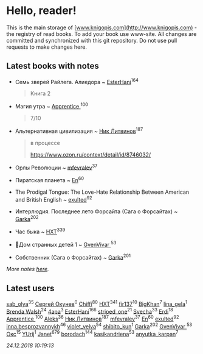 # Hello, reader!
This is the main storage of [www.knigopis.com](http://www.knigopis.com) - the registry of read books.
To add your book use www-site. All changes are committed and synchronized with this git repository.
Do not use pull requests to make changes here.


## Latest books with notes
* Семь зверей Райлега. Алиедора ~ [EsterHani](users/305/30558181-vkontakte)<sup>164</sup>
    > Книга 2

* Магия утра ~ [Apprentice ](users/528/52821952-vkontakte)<sup>100</sup>
    > 7/10

* Альтернативная цивилизация ~ [Ник Литвинов](users/241/241974816-vkontakte)<sup>187</sup>
    > в процессе
    > 
    > https://www.ozon.ru/context/detail/id/8746032/

* Орлы Революции ~ [mfevralev](users/140/140966150-vkontakte)<sup>37</sup>

* Пиратская планета ~ [En](users/333/333646551-vkontakte)<sup>60</sup>

* The Prodigal Tongue: The Love-Hate Relationship Between American and British English ~ [exulted](users/100/100599204551896265722-google)<sup>92</sup>

* Интерлюдия. Последнее лето Форсайта (Сага о Форсайтах) ~ [Garka](users/115/115753719718250012620-google)<sup>202</sup>

* Час быка ~ [HXT](users/100/100002563462782-facebook)<sup>339</sup>

* 🔸️Дом странных детей 1 ~ [GvenVivar ](users/158/158266434925901-facebook)<sup>53</sup>

* Собственник (Сага о Форсайтах) ~ [Garka](users/115/115753719718250012620-google)<sup>201</sup>


_More notes [here](latest_books_with_notes.md)._


## Latest users
[sab_olya](users/139/139338401-vkontakte)<sup>35</sup> 
[Сергей Окунев](users/130/13093426497474642450-mailru)<sup>0</sup> 
[Chiffi](users/105/105831994080785626680-google)<sup>80</sup> 
[HXT](users/100/100002563462782-facebook)<sup>341</sup> 
[fir137](users/176/176805114-yandex)<sup>10</sup> 
[BigKhan](users/117/117259947-yandex)<sup>7</sup> 
[lina_gela](users/808/8082669028-instagram)<sup>1</sup> 
[Brenda Walsh](users/176/17633272-vkontakte)<sup>24</sup> 
[4apa](users/117/117392596378069249667-google)<sup>3</sup> 
[EsterHani](users/305/30558181-vkontakte)<sup>166</sup> 
[striped_one](users/249/249815548-vkontakte)<sup>21</sup> 
[Svecha](users/118/118041836581529110049-google)<sup>33</sup> 
[Erdi](users/104/104289450206538776186-googleplus)<sup>18</sup> 
[Apprentice ](users/528/52821952-vkontakte)<sup>100</sup> 
[Aleks](users/117/117835844513813219393-google)<sup>36</sup> 
[Ник Литвинов](users/241/241974816-vkontakte)<sup>187</sup> 
[mfevralev](users/140/140966150-vkontakte)<sup>37</sup> 
[En](users/333/333646551-vkontakte)<sup>60</sup> 
[exulted](users/100/100599204551896265722-google)<sup>92</sup> 
[inna.besprozvannykh](users/733/73323849-yandex)<sup>46</sup> 
[violet_velva](users/116/116961712580551399099-google)<sup>54</sup> 
[shibito_kun](users/108/108836037074542338532-google)<sup>1</sup> 
[Garka](users/115/115753719718250012620-google)<sup>202</sup> 
[GvenVivar ](users/158/158266434925901-facebook)<sup>53</sup> 
[Окс](users/102/102536471289425216982-google)<sup>15</sup> 
[YUrij](users/108/108412189296732059814-google)<sup>1</sup> 
[Janet](users/108/108113656204404967440-google)<sup>679</sup> 
[borodach](users/157/15706320-vkontakte)<sup>144</sup> 
[kasikandriena](users/152/152488954-vkontakte)<sup>53</sup> 
[anyutka_karpan](users/597/59793548-vkontakte)<sup>7</sup> 


_24.12.2018 10:19:13_

